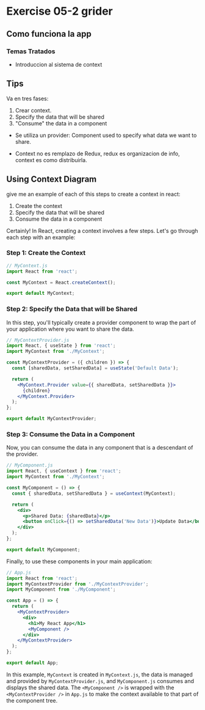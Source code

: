 # Exercise 05-2 grider

## Como funciona la app

### Temas Tratados

- Introduccion al sistema de context

## Tips

Va en tres fases:

1. Crear context.
2. Specify the data that will be shared
3. "Consume" the data in a component

- Se utiliza un provider: Component used to specify what data we want to share.

- Context no es remplazo de Redux, redux es organizacion de info, context es como distribuirla.

## Using Context Diagram

give me an example of each of this steps to create a context in react:

1. Create the context
2. Specify the data that will be shared
3. Consume the data in a component

Certainly! In React, creating a context involves a few steps. Let's go through each step with an example:

### Step 1: Create the Context

```jsx
// MyContext.js
import React from 'react';

const MyContext = React.createContext();

export default MyContext;
```

### Step 2: Specify the Data that will be Shared

In this step, you'll typically create a provider component to wrap the part of your application where you want to share the data.

```jsx
// MyContextProvider.js
import React, { useState } from 'react';
import MyContext from './MyContext';

const MyContextProvider = ({ children }) => {
  const [sharedData, setSharedData] = useState('Default Data');

  return (
    <MyContext.Provider value={{ sharedData, setSharedData }}>
      {children}
    </MyContext.Provider>
  );
};

export default MyContextProvider;
```

### Step 3: Consume the Data in a Component

Now, you can consume the data in any component that is a descendant of the provider.

```jsx
// MyComponent.js
import React, { useContext } from 'react';
import MyContext from './MyContext';

const MyComponent = () => {
  const { sharedData, setSharedData } = useContext(MyContext);

  return (
    <div>
      <p>Shared Data: {sharedData}</p>
      <button onClick={() => setSharedData('New Data')}>Update Data</button>
    </div>
  );
};

export default MyComponent;
```

Finally, to use these components in your main application:

```jsx
// App.js
import React from 'react';
import MyContextProvider from './MyContextProvider';
import MyComponent from './MyComponent';

const App = () => {
  return (
    <MyContextProvider>
      <div>
        <h1>My React App</h1>
        <MyComponent />
      </div>
    </MyContextProvider>
  );
};

export default App;
```

In this example, `MyContext` is created in `MyContext.js`, the data is managed and provided by `MyContextProvider.js`, and `MyComponent.js` consumes and displays the shared data. The `<MyComponent />` is wrapped with the `<MyContextProvider />` in `App.js` to make the context available to that part of the component tree.
